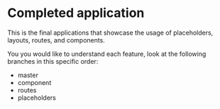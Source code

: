 
# Completed application
This is the final applications that showcase the usage of placeholders, layouts, routes, and components.

You you would like to understand each feature, look at the following branches in this specific order:
 - master
 - component
 - routes
 - placeholders

 